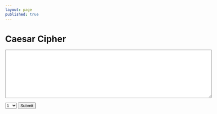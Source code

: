 ```yaml
---
layout: page
published: true
---
```


<h1>Caesar Cipher</h1>
<form onsubmit="caesarCipher(); return false">
  <p>
    <textarea id="encode" cols="80" rows="10"></textarea>
  </p>
  <select id="key">
    <option value='1'>1</option>
    <option value='2'>2</option>
    <option value='3'>3</option>
    <option value='4'>4</option>
    <option value='5'>5</option>
    <option value='6'>6</option>
    <option value='7'>7</option>
    <option value='8'>8</option>
    <option value='9'>9</option>
    <option value='10'>10</option>
    <option value='11'>11</option>
    <option value='12'>12</option>
    <option value='13'>13</option>
    <option value='14'>14</option>
    <option value='15'>15</option>
    <option value='16'>16</option>
    <option value='17'>17</option>
    <option value='18'>18</option>
    <option value='19'>19</option>
    <option value='20'>20</option>
    <option value='21'>21</option>
    <option value='22'>22</option>
    <option value='23'>23</option>
    <option value='24'>24</option>
    <option value='25'>25</option>
    <option value='26'>26</option>
  </select>
  <input type="submit"/>
</form>


<div id="validator" style="margin-top: 10px; padding: 10px 5px; color: #444; line-height: 1.5;"></div>
<script>
  var f = document.forms[0];

  function encryptcc(text, shift) {
    var lower = "abcdefghijklmnopqrstuvwxyz", upper = lower.toUpperCase()
    return text.split("").map((x, y) => lower.indexOf(x) != -1 ? lower[(lower.indexOf(x) + shift) % 26] : upper.indexOf(x) != -1 ? upper[(upper.indexOf(x) + shift) % 26] : x).join("")
  }

  function caesarCipher() {

    var validator = document.querySelector('#validator');

    var result = encryptcc(f.encode.value, +f.key.value);
   
    window.setTimeout(_ => {
      validator.innerHTML = result
    })
  }
</script>
